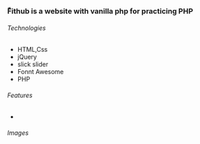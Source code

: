 ### ّFithub is a website with vanilla php for practicing PHP

###### Technologies

- HTML,Css
- jQuery
- slick slider
- Fonnt Awesome
- PHP

###### Features

-

###### Images
